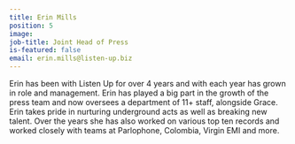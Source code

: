 ```yaml
---
title: Erin Mills
position: 5
image: 
job-title: Joint Head of Press
is-featured: false
email: erin.mills@listen-up.biz
---
```


Erin has been with Listen Up for over 4 years and with each year has grown in role and management. Erin has played a big part in the growth of the press team and now oversees a department of 11+ staff, alongside Grace. Erin takes pride in nurturing underground acts as well as breaking new talent. Over the years she has also worked on various top ten records and worked closely with teams at Parlophone, Colombia, Virgin EMI and more. 